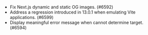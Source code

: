 - Fix Next.js dynamic and static OG images. (#6592)
- Address a regression introduced in 13.0.1 when emulating Vite applications. (#6599)
- Display meaningful error message when cannot determine target. (#6594)
